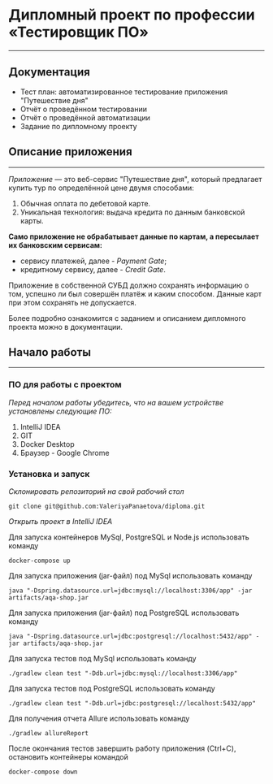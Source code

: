 # Дипломный проект по профессии «Тестировщик ПО»
***
## Документация
* Тест план: автоматизированное тестирование приложения "Путешествие дня"
* Отчёт о проведённом тестировании
* Отчёт о проведённой автоматизации
* Задание по дипломному проекту

## Описание приложения
***
*Приложение* — это веб-сервис "Путешествие дня", который предлагает купить тур по определённой цене двумя способами:

1. Обычная оплата по дебетовой карте.
2. Уникальная технология: выдача кредита по данным банковской карты.

**Само приложение не обрабатывает данные по картам, а пересылает их банковским сервисам:**

* сервису платежей, далее - *Payment Gate*;
* кредитному сервису, далее - *Credit Gate*.

Приложение в собственной СУБД должно сохранять информацию о том, успешно ли был совершён платёж и каким способом. Данные карт при этом сохранять не допускается.

Более подробно ознакомится с заданием и описанием дипломного проекта можно в документации.

## Начало работы
***
### ПО для работы с проектом

*Перед началом работы убедитесь, что на вашем устройстве установлены следующие ПО:*

1. IntelliJ IDEA 
2. GIT
3. Docker Desktop
4. Браузер - Google Chrome

### Установка и запуск

*Склонировать репозиторий на свой рабочий стол*

```git clone git@github.com:ValeriyaPanaetova/diploma.git```

*Открыть проект в IntelliJ IDEA*

Для запуска контейнеров MySql, PostgreSQL и Node.js использовать команду

```docker-compose up```

Для запуска приложения (jar-файл) под MySql использовать команду

```java "-Dspring.datasource.url=jdbc:mysql://localhost:3306/app" -jar artifacts/aqa-shop.jar```

Для запуска приложения (jar-файл) под PostgreSQL использовать команду

```java "-Dspring.datasource.url=jdbc:postgresql://localhost:5432/app" -jar artifacts/aqa-shop.jar```

Для запуска тестов под MySql использовать команду

```./gradlew clean test "-Ddb.url=jdbc:mysql://localhost:3306/app"```

Для запуска тестов под PostgreSQL использовать команду

```./gradlew clean test "-Ddb.url=jdbc:postgresql://localhost:5432/app"```

Для получения отчета Allure использовать команду

```./gradlew allureReport```

После окончания тестов завершить работу приложения (Ctrl+C), остановить контейнеры командой 

```docker-compose down```